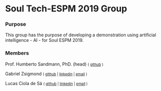 # Soul Tech-ESPM 2019 Group

### Purpose

This group has the purpose of developing a demonstration using artificial intelligence - AI - for Soul ESPM 2019.

### Members

Prof. Humberto Sandmann, PhD. (head)
<small>(
[github](https://hsandmann.github.io/)
)</small>

Gabriel Zsigmond
<small>(
[github](https://github.com/gzsig) |
[linkedin](https://www.linkedin.com/in/gzsig/) |
[email](mailto:gaazsig@gmail.com)
)</small>

Lucas Ciola de Sá
<small>(
[github](https://github.com/Lucas-CSa) |
[linkedin](https://www.linkedin.com/in/lucas-ciola-de-s%C3%A1-ba0426179/) |
[email](mailto:lucas.cisa19@gmail.com)
)</small>



